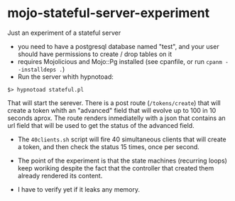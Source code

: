 # mojo-stateful-server-experiment
Just an experiment of a stateful server

- you need to have a postgresql database named "test", and your user should have permissions to create / drop tables on it
- requires Mojolicious and Mojo::Pg installed (see cpanfile, or run `cpanm --installdeps .`)
- Run the server whith hypnotoad:

```
$> hypnotoad stateful.pl
```

  That will start the serever. There is a post route (`/tokens/create`) that will create a token whith an "advanced" field that
  will evolve up to 100 in 10 seconds aprox. The route renders inmediatelly with a json that contains an url field that will
  be used to get the status of the advanced field.
  
  - The `40clients.sh` script will fire 40 simultaneous clients that will create a token, and then check the status 15 times, once
  per second.
  
  - The point of the experiment is that the state machines (recurring loops) keep woriking despite the fact that the controller
  that created them already rendered its content.
  
  - I have to verify yet if it leaks any memory.
  
